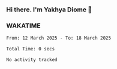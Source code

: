 ### Hi there. I'm Yakhya Diome 👋

### WAKATIME
<!--START_SECTION:waka-->

```txt
From: 12 March 2025 - To: 18 March 2025

Total Time: 0 secs

No activity tracked
```

<!--END_SECTION:waka-->
